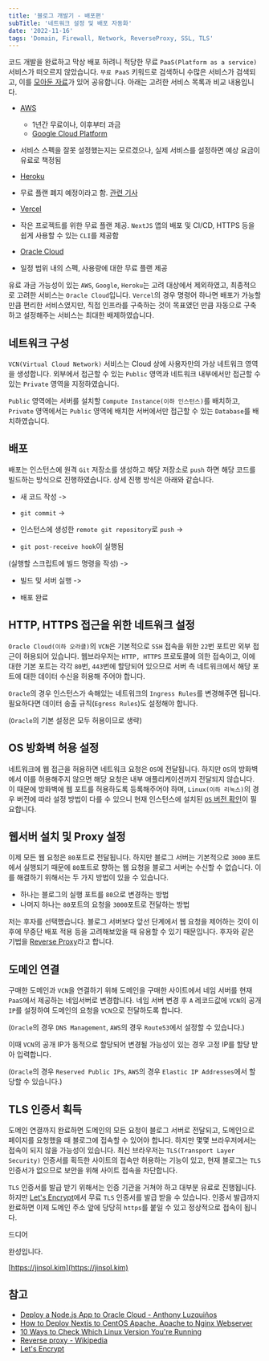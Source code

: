 ```yaml
---
title: '블로그 개발기 - 배포편'
subTitle: '네트워크 설정 및 배포 자동화'
date: '2022-11-16'
tags: 'Domain, Firewall, Network, ReverseProxy, SSL, TLS'
---
```


코드 개발을 완료하고 막상 배포 하려니 적당한 무료 `PaaS(Platform as a service)` 서비스가 떠오르지 않았습니다. `무료 PaaS` 키워드로 검색하니 수많은 서비스가 검색되고, 이를 [모아둔 자료](https://github.com/ripienaar/free-for-dev)가 있어 공유합니다. 아래는 고려한 서비스 목록과 비교 내용입니다.

- [AWS](https://aws.amazon.com)
    - 1년간 무료이나, 이후부터 과금
    - [Google Cloud Platform](https://cloud.google.com/free)

- 서비스 스펙을 잘못 설정했는지는 모르겠으나, 실제 서비스를 설정하면 예상 요금이 유료로 책정됨

- [Heroku](https://www.heroku.com/pricing)

- 무료 플랜 폐지 예정이라고 함. [관련 기사](https://techrecipe.co.kr/posts/44931)

- [Vercel](https://vercel.com/pricing)

- 작은 프로젝트를 위한 무료 플랜 제공. `NextJS` 앱의 배포 및 CI/CD, HTTPS 등을 쉽게 사용할 수 있는 `CLI`를 제공함

- [Oracle Cloud](https://www.oracle.com/kr/cloud/free/)

- 일정 범위 내의 스펙, 사용량에 대한 무료 플랜 제공

유료 과금 가능성이 있는 `AWS`, `Google`, `Heroku`는 고려 대상에서 제외하였고, 최종적으로 고려한 서비스는 `Oracle Cloud`입니다. `Vercel`의 경우 명령어 하나면 배포가 가능할 만큼 편리한 서비스였지만, 직접 인프라를 구축하는 것이 목표였던 만큼 자동으로 구축하고 설정해주는 서비스는 최대한 배제하였습니다.

## 네트워크 구성

`VCN(Virtual Cloud Network)` 서비스는 Cloud 상에 사용자만의 가상 네트워크 영역을 생성합니다. 외부에서 접근할 수 있는 `Public` 영역과 네트워크 내부에서만 접근할 수 있는 `Private` 영역을 지정하였습니다.

`Public` 영역에는 서버를 설치할 `Compute Instance(이하 인스턴스)`를 배치하고, `Private` 영역에서는 `Public` 영역에 배치한 서버에서만 접근할 수 있는 `Database`를 배치하였습니다.

## 배포

배포는 인스턴스에 원격 `Git` 저장소를 생성하고 해당 저장소로 `push` 하면 해당 코드를 빌드하는 방식으로 진행하였습니다. 상세 진행 방식은 아래와 같습니다.

- 새 코드 작성 ->

- `git commit` ->

- 인스턴스에 생성한 `remote git repository`로 `push` ->

- `git post-receive hook`이 실행됨

(실행할 스크립트에 빌드 명령을 작성) ->

- 빌드 및 서버 실행 ->

- 배포 완료

## HTTP, HTTPS 접근을 위한 네트워크 설정

`Oracle Cloud(이하 오라클)`의 `VCN`은 기본적으로 `SSH` 접속을 위한 `22`번 포트만 외부 접근이 허용되어 있습니다. 웹브라우저는 `HTTP, HTTPS` 프로토콜에 의한 접속이고, 이에 대한 기본 포트는 각각 `80`번, `443`번에 할당되어 있으므로 서버 측 네트워크에서 해당 포트에 대한 데이터 수신을 허용해 주어야 합니다.

`Oracle`의 경우 인스턴스가 속해있는 네트워크의 `Ingress Rules`를 변경해주면 됩니다. 필요하다면 데이터 송출 규칙(`Egress Rules`)도 설정해야 합니다.

(`Oracle`의 기본 설정은 모두 허용이므로 생략)

## OS 방화벽 허용 설정

네트워크에 웹 접근을 허용하면 네트워크 요청은 `OS`에 전달됩니다. 하지만 `OS`의 방화벽에서 이를 허용해주지 않으면 해당 요청은 내부 애플리케이션까지 전달되지 않습니다. 이 때문에 방화벽에 웹 포트를 허용하도록 등록해주어야 하며, `Linux(이하 리눅스)`의 경우 버전에 따라 설정 방법이 다를 수 있으니 현재 인스턴스에 설치된 [`OS` 버전 확인](https://www.makeuseof.com/tag/check-linux-version/)이 필요합니다.

## 웹서버 설치 및 Proxy 설정

이제 모든 웹 요청은 `80`포트로 전달됩니다. 하지만 블로그 서버는 기본적으로 `3000` 포트에서 실행되기 때문에 `80`포트로 향하는 웹 요청을 블로그 서버는 수신할 수 없습니다. 이를 해결하기 위해서는 두 가지 방법이 있을 수 있습니다.

- 하나는 블로그의 실행 포트를 `80`으로 변경하는 방법
- 나머지 하나는 `80`포트의 요청을 `3000`포트로 전달하는 방법

저는 후자를 선택했습니다. 블로그 서버보다 앞선 단계에서 웹 요청을 제어하는 것이 이후에 무중단 배포 적용 등을 고려해보았을 때 유용할 수 있기 때문입니다. 후자와 같은 기법을 [Reverse Proxy](https://en.wikipedia.org/wiki/Reverse_proxy)라고 합니다.

## 도메인 연결

구매한 도메인과 `VCN`을 연결하기 위해 도메인을 구매한 사이트에서 네임 서버를 현재 `PaaS`에서 제공하는 네임서버로 변경합니다. 네임 서버 변경 후 `A` 레코드값에 `VCN`의 공개 `IP`를 설정하여 도메인의 요청을 `VCN`으로 전달하도록 합니다.

(`Oracle`의 경우 `DNS Management`, `AWS`의 경우 `Route53`에서 설정할 수 있습니다.)

이때 `VCN`의 공개 IP가 동적으로 할당되어 변경될 가능성이 있는 경우 고정 IP를 할당 받아 입력합니다.

(`Oracle`의 경우 `Reserved Public IPs`, `AWS`의 경우 `Elastic IP Addresses`에서 할당할 수 있습니다.)

## TLS 인증서 획득

도메인 연결까지 완료하면 도메인의 모든 요청이 블로그 서버로 전달되고, 도메인으로 페이지를 요청했을 때 블로그에 접속할 수 있어야 합니다. 하지만 몇몇 브라우저에서는 접속이 되지 않을 가능성이 있습니다. 최신 브라우저는 `TLS(Transport Layer Security)` 인증서를 획득한 사이트의 접속만 허용하는 기능이 있고, 현재 블로그는 `TLS` 인증서가 없으므로 보안을 위해 사이트 접속을 차단합니다.

`TLS` 인증서를 발급 받기 위해서는 인증 기관을 거쳐야 하고 대부분 유료로 진행됩니다. 하지만 [Let's Encrypt](https://letsencrypt.org)에서 무료 `TLS` 인증서를 발급 받을 수 있습니다. 인증서 발급까지 완료하면 이제 도메인 주소 앞에 당당히 `https`를 붙일 수 있고 정상적으로 접속이 됩니다.

드디어

완성입니다.

[https://jinsol.kim](https://jinsol.kim)

## 참고

- [Deploy a Node.js App to Oracle Cloud - Anthony Luzquiños](https://javascript.plainenglish.io/deploying-a-node-js-app-to-oracle-cloud-c6f783cb98d7)
- [How to Deploy Nextjs to CentOS Apache. Apache to Nginx Webserver](https://xn--t-lia.vn/how-to-deploy-nextjs-to-centos-apache)
- [10 Ways to Check Which Linux Version You're Running](https://www.makeuseof.com/tag/check-linux-version)
- [Reverse proxy - Wikipedia](https://en.wikipedia.org/wiki/Reverse_proxy)
- [Let's Encrypt](https://letsencrypt.org/)